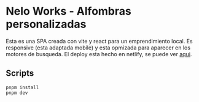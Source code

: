 # Nelo Works - Alfombras personalizadas

Esta es una SPA creada con vite y react para un emprendimiento local. Es responsive (esta adaptada mobile) y esta opmizada para aparecer en los motores de busqueda. El deploy esta hecho en netlify, se puede ver [aqui](#).


## Scripts

```
pnpm install
pnpm dev
```


